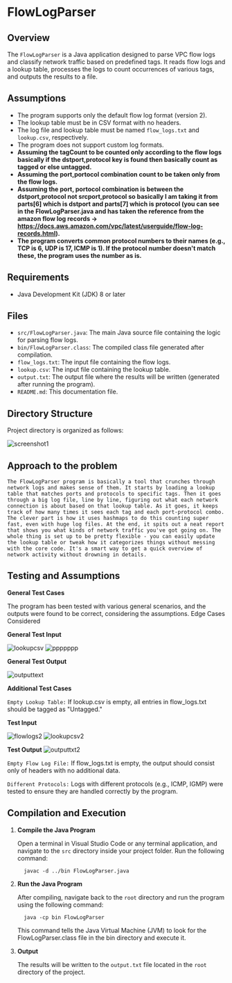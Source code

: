 # FlowLogParser

## Overview

The `FlowLogParser` is a Java application designed to parse VPC flow logs and classify network traffic based on predefined tags. It reads flow logs and a lookup table, processes the logs to count occurrences of various tags, and outputs the results to a file.

## Assumptions

- The program supports only the default flow log format (version 2).
- The lookup table must be in CSV format with no headers.
- The log file and lookup table must be named `flow_logs.txt` and `lookup.csv`, respectively.
- The program does not support custom log formats.
- **Assuming the tagCount to be counted only according to the flow logs basically if the dstport,protocol key is found then basically count as tagged or else untagged.**
- **Assuming the port,portocol combination count to be taken only from the flow logs.**
- **Assuming the port, portocol combination is between the dstport,protocol not srcport,protocol so basically I am taking it from parts[6] which is dstport and parts[7] which is protocol (you can see in the FlowLogParser.java and has taken the reference from the amazon flow log records -> https://docs.aws.amazon.com/vpc/latest/userguide/flow-log-records.html).**
- **The program converts common protocol numbers to their names (e.g., TCP is 6, UDP is 17, ICMP is 1). If the protocol number doesn't match these, the program uses the number as is.**

## Requirements

- Java Development Kit (JDK) 8 or later

## Files

- `src/FlowLogParser.java`: The main Java source file containing the logic for parsing flow logs.
- `bin/FlowLogParser.class`: The compiled class file generated after compilation.
- `flow_logs.txt`: The input file containing the flow logs.
- `lookup.csv`: The input file containing the lookup table.
- `output.txt`: The output file where the results will be written (generated after running the program).
- `README.md`: This documentation file.

## Directory Structure

Project directory is organized as follows:

![screenshot1](https://github.com/user-attachments/assets/98def0e0-4840-4875-994d-ff3646cf6944)


## Approach to the problem

 
 `The FlowLogParser program is basically a tool that crunches through network logs and makes sense of them. It starts by loading a lookup table that matches ports and protocols to specific tags. Then it goes through a big log file, line by line, figuring out what each network connection is about based on that lookup table. As it goes, it keeps track of how many times it sees each tag and each port-protocol combo. The clever part is how it uses hashmaps to do this counting super fast, even with huge log files. At the end, it spits out a neat report that shows you what kinds of network traffic you've got going on. The whole thing is set up to be pretty flexible - you can easily update the lookup table or tweak how it categorizes things without messing with the core code. It's a smart way to get a quick overview of network activity without drowning in details.`


## Testing and Assumptions

**General Test Cases**

The program has been tested with various general scenarios, and the outputs were found to be correct, considering the assumptions.
Edge Cases Considered

**General Test Input**

![lookupcsv](https://github.com/user-attachments/assets/7bf504c0-7c70-4234-bba8-7480a7b78668)
![ppppppp](https://github.com/user-attachments/assets/5509f54a-0e6a-425b-8d83-1c86b619de18)

**General Test Output**

![outputtext](https://github.com/user-attachments/assets/357a2b42-59a8-433b-9224-c4b50267bd6a)


**Additional Test Cases**

`Empty Lookup Table:`
If lookup.csv is empty, all entries in flow_logs.txt should be tagged as "Untagged."

**Test Input**

![flowlogs2](https://github.com/user-attachments/assets/a0e6a3d4-65e9-4f25-ab02-19bd63081ae2)
![lookupcsv2](https://github.com/user-attachments/assets/50ae4335-6b6a-48f2-8030-b408d1ac5206)

**Test Output**
![outputtxt2](https://github.com/user-attachments/assets/6d57e635-15e1-4539-9f5a-5873a822f292)



`Empty Flow Log File:`
If flow_logs.txt is empty, the output should consist only of headers with no additional data.

`Different Protocols:`
Logs with different protocols (e.g., ICMP, IGMP) were tested to ensure they are handled correctly by the program.



## Compilation and Execution

1. **Compile the Java Program**

   Open a terminal in Visual Studio Code or any terminal application, and navigate to the `src` directory inside your project folder. Run the following command:

    ```
      javac -d ../bin FlowLogParser.java
    ```


1. **Run the Java Program**

     After compiling, navigate back to the `root` directory and run the program using the following command:

      ```
        java -cp bin FlowLogParser
      ```

     This command tells the Java Virtual Machine (JVM) to look for the FlowLogParser.class file in the bin directory and execute it.

3. **Output**

     The results will be written to the `output.txt` file located in the `root` directory of the project.
